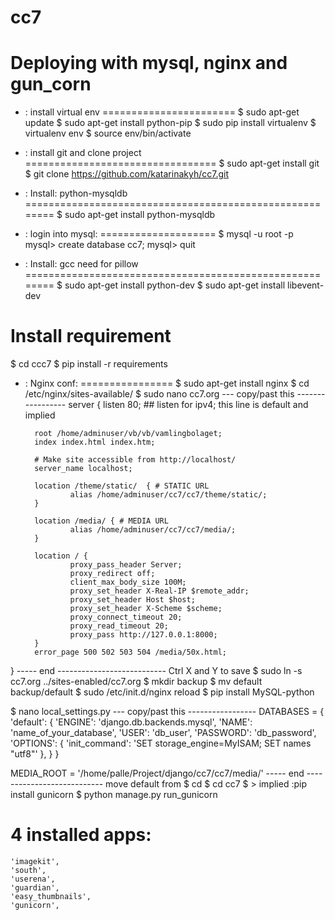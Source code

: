 cc7
===

Deploying with mysql, nginx and gun_corn
========================================
* : install virtual env
=======================
$ sudo apt-get update
$ sudo apt-get install python-pip
$ sudo pip install virtualenv
$ virtualenv env
$ source env/bin/activate

* : install git and clone project
=================================
$ sudo apt-get install git 
$ git clone https://github.com/katarinakyh/cc7.git


* : Install: python-mysqldb
========================================================
$ sudo apt-get install python-mysqldb

* : login into mysql: 
====================
$ mysql -u root -p
mysql> create database cc7;
mysql> quit 


* : Install: gcc need for pillow
========================================================
$ sudo apt-get install python-dev
$ sudo apt-get install libevent-dev

Install requirement
===================
$ cd ccc7
$ pip install -r requirements

* : Nginx conf:
================
$ sudo apt-get install nginx
$ cd /etc/nginx/sites-available/
$ sudo nano cc7.org 
--- copy/past this -----------------
server {
        listen 80; ## listen for ipv4; this line is default and implied

        root /home/adminuser/vb/vb/vamlingbolaget;
        index index.html index.htm;

        # Make site accessible from http://localhost/
        server_name localhost;

        location /theme/static/  { # STATIC URL
                alias /home/adminuser/cc7/cc7/theme/static/;
        }

        location /media/ { # MEDIA URL
                alias /home/adminuser/cc7/cc7/media/;
        }

        location / {
                proxy_pass_header Server;
                proxy_redirect off;
                client_max_body_size 100M;
                proxy_set_header X-Real-IP $remote_addr;
                proxy_set_header Host $host;
                proxy_set_header X-Scheme $scheme;
                proxy_connect_timeout 20;
                proxy_read_timeout 20;
                proxy_pass http://127.0.0.1:8000;
        }
        error_page 500 502 503 504 /media/50x.html;
}
----- end ---------------------------
Ctrl X and Y to save 
$ sudo ln -s cc7.org ../sites-enabled/cc7.org
$ mkdir backup 
$ mv default backup/default
$ sudo /etc/init.d/nginx reload
$ pip install MySQL-python 

$ nano local_settings.py
--- copy/past this -----------------
DATABASES = {
    'default': {
        'ENGINE': 'django.db.backends.mysql',
        'NAME': 'name_of_your_database',
        'USER': 'db_user',
        'PASSWORD': 'db_password',
        'OPTIONS': { 'init_command': 'SET storage_engine=MyISAM; SET names "utf8"' },
        }
}

MEDIA_ROOT = '/home/palle/Project/django/cc7/cc7/media/'
----- end ---------------------------
move default from 
$ cd 
$ cd cc7 
$ > implied :pip install gunicorn
$ python manage.py run_gunicorn 

4 installed apps:
=================
    'imagekit',
    'south',
    'userena',
    'guardian',
    'easy_thumbnails',
    'gunicorn',


